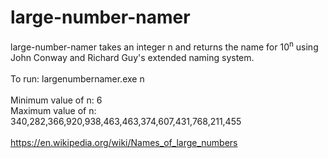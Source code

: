# large-number-namer
large-number-namer takes an integer n and returns the name for 10<sup>n</sup> using John Conway and Richard Guy's extended naming system.<br>
<br>
To run: largenumbernamer.exe n<br>
<br>
Minimum value of n: 6<br>
Maximum value of n: 340,282,366,920,938,463,463,374,607,431,768,211,455<br>
<br>
https://en.wikipedia.org/wiki/Names_of_large_numbers
